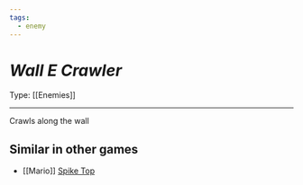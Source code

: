 ```yaml
---
tags:
  - enemy
---
```

# _Wall E Crawler_

Type: [[Enemies]]

----


Crawls along the wall

## Similar in other games
* [[Mario]] [Spike Top](https://www.mariowiki.com/Spike_Top)